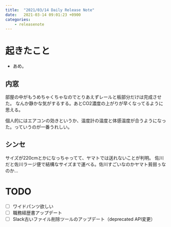 ```yaml
---
title:  "2021/03/14 Daily Release Note"
date:   2021-03-14 09:01:23 +0900
categories:
    - releasenote
---
```

# 起きたこと

* あめ。

## 内窓

部屋の中がもうめちゃくちゃなのでとりあえずレールと板部分だけは完成させた。
なんか静かな気がするする。あとCO2濃度の上がりが早くなってるように思える。

個人的にはエアコンの効きというか、温度計の温度と体感温度が合うようになった。っていうのが一番うれしい。

## シンセ

サイズが220cmとかになっちゃってて、ヤマトでは送れないことが判明。
佐川だと佐川ラージ便で結構なサイズまで運べる。佐川すごいなのかヤマト貧弱ぅなのか…

# TODO 

- [ ] ワイドパンツ欲しい
- [ ] 職務経歴書アップデート
- [ ] Slack古いファイル削除ツールのアップデート（deprecated API変更）